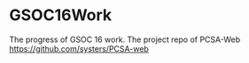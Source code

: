 # GSOC16Work
The progress of GSOC 16 work.
The project repo of PCSA-Web
https://github.com/systers/PCSA-web
